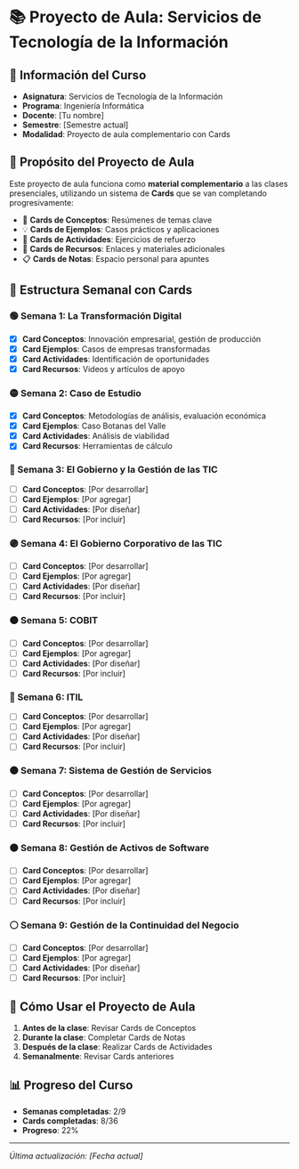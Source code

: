 # 📚 Proyecto de Aula: Servicios de Tecnología de la Información

## 🎯 Información del Curso
- **Asignatura**: Servicios de Tecnología de la Información
- **Programa**: Ingeniería Informática
- **Docente**: [Tu nombre]
- **Semestre**: [Semestre actual]
- **Modalidad**: Proyecto de aula complementario con Cards

## 🎨 Propósito del Proyecto de Aula
Este proyecto de aula funciona como **material complementario** a las clases presenciales, utilizando un sistema de **Cards** que se van completando progresivamente:

- 📝 **Cards de Conceptos**: Resúmenes de temas clave
- 💡 **Cards de Ejemplos**: Casos prácticos y aplicaciones
- 🎯 **Cards de Actividades**: Ejercicios de refuerzo
- 🔗 **Cards de Recursos**: Enlaces y materiales adicionales
- 📋 **Cards de Notas**: Espacio personal para apuntes

## 📅 Estructura Semanal con Cards

### 🟢 Semana 1: La Transformación Digital
- [x] **Card Conceptos**: Innovación empresarial, gestión de producción
- [x] **Card Ejemplos**: Casos de empresas transformadas
- [x] **Card Actividades**: Identificación de oportunidades
- [x] **Card Recursos**: Videos y artículos de apoyo

### 🟡 Semana 2: Caso de Estudio
- [x] **Card Conceptos**: Metodologías de análisis, evaluación económica
- [x] **Card Ejemplos**: Caso Botanas del Valle
- [x] **Card Actividades**: Análisis de viabilidad
- [x] **Card Recursos**: Herramientas de cálculo

### 🔵 Semana 3: El Gobierno y la Gestión de las TIC
- [ ] **Card Conceptos**: [Por desarrollar]
- [ ] **Card Ejemplos**: [Por agregar]
- [ ] **Card Actividades**: [Por diseñar]
- [ ] **Card Recursos**: [Por incluir]

### 🟣 Semana 4: El Gobierno Corporativo de las TIC
- [ ] **Card Conceptos**: [Por desarrollar]
- [ ] **Card Ejemplos**: [Por agregar]
- [ ] **Card Actividades**: [Por diseñar]
- [ ] **Card Recursos**: [Por incluir]

### 🟠 Semana 5: COBIT
- [ ] **Card Conceptos**: [Por desarrollar]
- [ ] **Card Ejemplos**: [Por agregar]
- [ ] **Card Actividades**: [Por diseñar]
- [ ] **Card Recursos**: [Por incluir]

### 🔴 Semana 6: ITIL
- [ ] **Card Conceptos**: [Por desarrollar]
- [ ] **Card Ejemplos**: [Por agregar]
- [ ] **Card Actividades**: [Por diseñar]
- [ ] **Card Recursos**: [Por incluir]

### 🟤 Semana 7: Sistema de Gestión de Servicios
- [ ] **Card Conceptos**: [Por desarrollar]
- [ ] **Card Ejemplos**: [Por agregar]
- [ ] **Card Actividades**: [Por diseñar]
- [ ] **Card Recursos**: [Por incluir]

### ⚫ Semana 8: Gestión de Activos de Software
- [ ] **Card Conceptos**: [Por desarrollar]
- [ ] **Card Ejemplos**: [Por agregar]
- [ ] **Card Actividades**: [Por diseñar]
- [ ] **Card Recursos**: [Por incluir]

### ⚪ Semana 9: Gestión de la Continuidad del Negocio
- [ ] **Card Conceptos**: [Por desarrollar]
- [ ] **Card Ejemplos**: [Por agregar]
- [ ] **Card Actividades**: [Por diseñar]
- [ ] **Card Recursos**: [Por incluir]

## 🎯 Cómo Usar el Proyecto de Aula
1. **Antes de la clase**: Revisar Cards de Conceptos
2. **Durante la clase**: Completar Cards de Notas
3. **Después de la clase**: Realizar Cards de Actividades
4. **Semanalmente**: Revisar Cards anteriores

## 📊 Progreso del Curso
- **Semanas completadas**: 2/9
- **Cards completadas**: 8/36
- **Progreso**: 22%

---
*Última actualización: [Fecha actual]*
